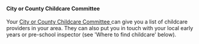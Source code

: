 ####  **City or County Childcare Committee**

Your [ City or County Childcare Committee ](https://myccc.ie/) can give you a
list of childcare providers in your area. They can also put you in touch with
your local early years or pre-school inspector (see 'Where to find childcare'
below).
